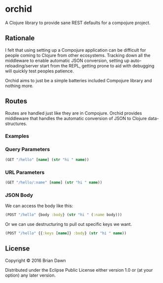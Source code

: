 # orchid

A Clojure library to provide sane REST defaults for a compojure project.

## Rationale

I felt that using setting up a Compojure application can be difficult for people
coming to Clojure from other ecosystems. Tracking down all the middleware to
enable automatic JSON conversion, setting up auto-reloading/server start from the REPL,
getting prone to aid with debugging will quickly test peoples patience.

Orchid aims to just be a simple batteries included Compojure library and nothing more.

## Routes

Routes are handled just like they are in Compojure. Orchid provides middleware
that handles the automatic conversion of JSON to Clojure data-structures.

### Examples

### Query Parameters

```clojure
(GET "/hello" [name] (str "hi " name))
```

### URL Parameters

```clojure
(GET "/hello/:name" [name] (str "hi " name))
```

### JSON Body

We can access the body like this:
```clojure
(POST "/hello" {body :body} (str "hi " (:name body)))
```

Or we can use destructuring to pull out specific keys we want.
```clojure
(POST "/hello" {{:keys [name]} :body} (str "hi " name))
```

## License

Copyright © 2016 Brian Dawn

Distributed under the Eclipse Public License either version 1.0 or (at
your option) any later version.
